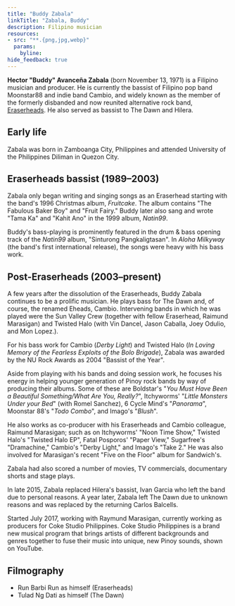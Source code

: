 ```yaml
---
title: "Buddy Zabala"
linkTitle: "Zabala, Buddy"
description: Filipino musician
resources:
- src: "**.{png,jpg,webp}"
  params:
    byline:
hide_feedback: true
---
```

**Hector "Buddy" Avanceña Zabala** (born November 13, 1971) is a Filipino musician and producer. He is currently the bassist of Filipino pop band Moonstar88 and indie band Cambio, and widely known as the member of the formerly disbanded and now reunited alternative rock band, [Eraserheads](https://timog.org/wiki/eraserheads). He also served as bassist to The Dawn and Hilera.

## Early life

Zabala was born in Zamboanga City, Philippines and attended University of the Philippines Diliman in Quezon City.

## Eraserheads bassist (1989–2003)

Zabala only began writing and singing songs as an Eraserhead starting with the band's 1996 Christmas album, *Fruitcake*. The album contains "The Fabulous Baker Boy" and "Fruit Fairy." Buddy later also sang and wrote "Tama Ka" and "Kahit Ano" in the 1999 album, *Natin99*.

Buddy's bass-playing is prominently featured in the drum & bass opening track of the *Natin99* album, "Sinturong Pangkaligtasan". In *Aloha Milkyway* (the band's first international release), the songs were heavy with his bass work.

## Post-Eraserheads (2003–present)

A few years after the dissolution of the Eraserheads, Buddy Zabala continues to be a prolific musician. He plays bass for The Dawn and, of course, the renamed Eheads, Cambio. Intervening bands in which he was played were the Sun Valley Crew (together with fellow Eraserhead, Raimund Marasigan) and Twisted Halo (with Vin Dancel, Jason Caballa, Joey Odulio, and Mon Lopez.).

For his bass work for Cambio (*Derby Light*) and Twisted Halo (*In Loving Memory of the Fearless Exploits of the Bolo Brigade*), Zabala was awarded by the NU Rock Awards as 2004 "Bassist of the Year".

Aside from playing with his bands and doing session work, he focuses his energy in helping younger generation of Pinoy rock bands by way of producing their albums. Some of these are Boldstar's "*You Must Have Been a Beautiful Something/What Are You, Really?*", Itchyworms' "*Little Monsters Under your Bed*" (with Romel Sanchez), 6 Cycle Mind's "*Panorama*", Moonstar 88's "*Todo Combo*", and Imago's "*Blush*".

He also works as co-producer with his Eraserheads and Cambio colleague, Raimund Marasigan; such as on Itchyworms' "Noon Time Show," Twisted Halo's "Twisted Halo EP", Fatal Posporos' "Paper View," Sugarfree's "Dramachine," Cambio's "Derby Light," and Imago's "Take 2." He was also involved for Marasigan's recent "Five on the Floor" album for Sandwich's.

Zabala had also scored a number of movies, TV commercials, documentary shorts and stage plays.

In late 2015, Zabala replaced Hilera's bassist, Ivan Garcia who left the band due to personal reasons. A year later, Zabala left The Dawn due to unknown reasons and was replaced by the returning Carlos Balcells.

Started July 2017, working with Raymund Marasigan, currently working as producers for Coke Studio Philippines. Coke Studio Philippines is a brand new musical program that brings artists of different backgrounds and genres together to fuse their music into unique, new Pinoy sounds, shown on YouTube.

## Filmography

- Run Barbi Run as himself (Eraserheads)
- Tulad Ng Dati as himself (The Dawn)

